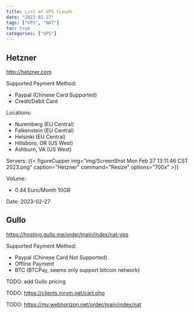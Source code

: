 ```yaml
---
title: List of VPS CLouds
date: "2023-02-27"
tags: ["VPS", "NAT"]
toc: true
categories: ["VPS"]
---
```


## Hetzner

http://hetzner.com

Supported Payment Method:
- Paypal (Chinese Card Supported)
- Credit/Debit Card

Locations:
- Nuremberg (EU Central)
- Falkenstein (EU Central)
- Helsinki (EU Central)
- Hillsboro, OR (US West)
- Ashburn, VA (US West)

Servers:
{{< figureCupper
img="img/ScreenShot Mon Feb 27 13:11:46 CST 2023.png" 
caption="Hetzner" 
command="Resize" 
options="700x" >}}

Volume:
- 0.44 Euro/Month 10GB

Date: 2023-02-27

## Gullo

https://hosting.gullo.me/order/main/index/nat-vps

Supported Payment Method:
- Paypal (Chinese Card Not Supported)
- Offline Payment
- BTC (BTCPay, seems only support bitcoin network)

TODO: add Gullo pricing

TODO: https://clients.mrvm.net/cart.php

TODO: https://my.webhorizon.net/order/main/index/nat


